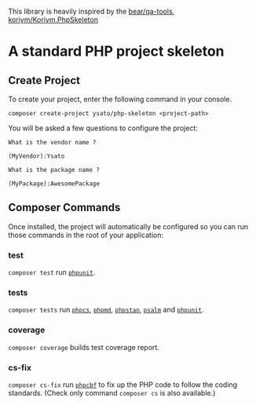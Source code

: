 This library is heavily inspired by the [bear/qa-tools](https://github.com/bearsunday/BEAR.QATools), [koriym/Koriym.PhpSkeleton](https://github.com/koriym/Koriym.PhpSkeleton)

# A standard PHP project skeleton

## Create Project
   
To create your project, enter the following command in your console.    

```
composer create-project ysato/php-skeleton <project-path>
```

You will be asked a few questions to configure the project:

```
What is the vendor name ?

(MyVendor):Ysato

What is the package name ?

(MyPackage):AwesomePackage
```

## Composer Commands

Once installed, the project will automatically be configured so you can run those commands in the root of your application:

### test

`composer test` run [`phpunit`](https://github.com/sebastianbergmann/phpunit).

### tests

`composer tests` run [`phpcs`](https://github.com/squizlabs/PHP_CodeSniffer), [`phpmd`](https://github.com/phpmd/phpmd), [`phpstan`](https://github.com/phpstan/phpstan), [`psalm`](https://github.com/vimeo/psalm) and [`phpunit`](https://github.com/sebastianbergmann/phpunit). 

### coverage

`composer coverage` builds test coverage report.

### cs-fix

`composer cs-fix` run [`phpcbf`](https://github.com/squizlabs/PHP_CodeSniffer/wiki/Fixing-Errors-Automatically) to fix up the PHP code to follow the coding standards. (Check only command `composer cs` is also available.)
